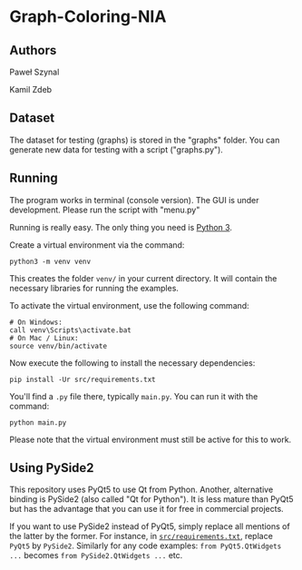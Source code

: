 # Graph-Coloring-NIA

## Authors

Paweł Szynal

Kamil Zdeb

## Dataset

The dataset for testing (graphs) is stored in the "graphs" folder. You can generate new data for testing with a script ("graphs.py").

## Running 

The program works in terminal (console version). The GUI  is under development. Please run the script with "menu.py"

Running is really easy. The only thing you need is [Python 3](https://www.python.org/downloads/).

Create a virtual environment via the command:

    python3 -m venv venv

This creates the folder `venv/` in your current directory. It will contain the necessary libraries for running the examples.

To activate the virtual environment, use the following command:

```
# On Windows:
call venv\Scripts\activate.bat
# On Mac / Linux:
source venv/bin/activate
```

Now execute the following to install the necessary dependencies:

    pip install -Ur src/requirements.txt

You'll find a `.py` file there, typically `main.py`. You can run it with the command:

    python main.py

Please note that the virtual environment must still be active for this to work.


## Using PySide2

This repository uses PyQt5 to use Qt from Python. Another, alternative binding is PySide2 (also called "Qt for Python"). It is less mature than PyQt5 but has the advantage that you can use it for free in commercial projects.

If you want to use PySide2 instead of PyQt5, simply replace all mentions of the latter by the former. For instance, in [`src/requirements.txt`](src/requirements.txt), replace `PyQt5` by `PySide2`. Similarly for any code examples: `from PyQt5.QtWidgets ...` becomes `from PySide2.QtWidgets ...` etc.
